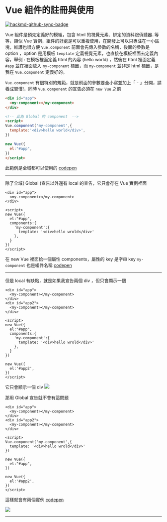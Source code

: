 # Vue 組件的註冊與使用

[![hackmd-github-sync-badge](https://hackmd.io/BrvtE2gzRTqBdIq_ULV8gw/badge)](https://hackmd.io/BrvtE2gzRTqBdIq_ULV8gw)

Vue 組件是預先定義好的模組，包含 html 的視覺元素、綁定的資料跟偵聽器..等等，類似 Vue 實例，組件的好處是可以重複使用，在開發上可以只專注在一小區塊，維護也很方便
`Vue.component` 前面會先傳入參數的名稱，後面的參數是 option ，option 是用模板 `template` 定義視覺元素，也直接在模板裡面去定義內容，舉例 : 在模板裡面定義 html 的內容 (hello world) ，然後在 html 裡面定義 `#app` 並在裡面放入 `my-component` 標籤，而 `my-component` 並非是 html 標籤，是我在 `Vue.component`  定義好的。

`Vue.component` 有個特別的規範，就是前面的參數要全小寫並加上「 - 」分開，請養成習慣!，同時 `Vue.component` 的宣告必須在 `new Vue` 之前


```html
<div id="app">
  <my-component></my-component>
</div>

<!-- 此為 Global 的 component  -->
<script>
Vue.component('my-component',{
  template:'<div>hello world</div>',
})

new Vue({
  el:"#app",
})
</script>
```
此範例是全域都可以使用的
[codepen](https://codepen.io/gleofgja/pen/mdPEaEo?editors=1010)

---
除了全域( Global )宣告以外還有 local 的宣告，它只會存在 Vue 實例裡面
```htmlmixed=
<div id="app">
  <my-component></my-component>
</div>

<script>
new Vue({
  el:"#app",
  components:{
    'my-component':{
      template: '<div>hello wrold</div>'
    },
  }
})
</script>
```
在 new Vue 裡面給一個屬性 components，屬性的 key 是字串 key `my-component` 也是組件名稱
[codepen](https://codepen.io/gleofgja/pen/xxVEmOL?editors=1010)

---
但是 local 有缺點，就是如果我宣告兩個 div ，但只會顯示一個
```htmlmixed=
<div id="app">
  <my-component></my-component>
</div>
<div id="app2">
  <my-component></my-component>
</div>

<script>
new Vue({
  el:"#app",
  components:{
    'my-component':{
      template: '<div>hello wrold</div>'
    },
  }
})

new Vue({
  el:'#app2',
})
</script>
```
它只會顯示一個 div
![](https://i.imgur.com/WhYn9TS.png)

那用 Global 宣告就不會有這問題
```htmlmixed=
<div id="app">
  <my-component></my-component>
</div>
<div id="app2">
  <my-component></my-component>
</div>

<script>
Vue.component('my-component',{
  template: '<div>hello wrold</div>'
})

new Vue({
  el:"#app",
})

new Vue({
  el:'#app2',
})
</script>
```
這樣就會有兩個實例
[codepen](https://codepen.io/gleofgja/pen/NWNReXP?editors=1010)

![](https://i.imgur.com/AT9IjlF.png)

---
